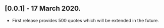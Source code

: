 ## [0.0.1] - 17 March 2020.

* First release provides 500 quotes which will be extended in the future.
